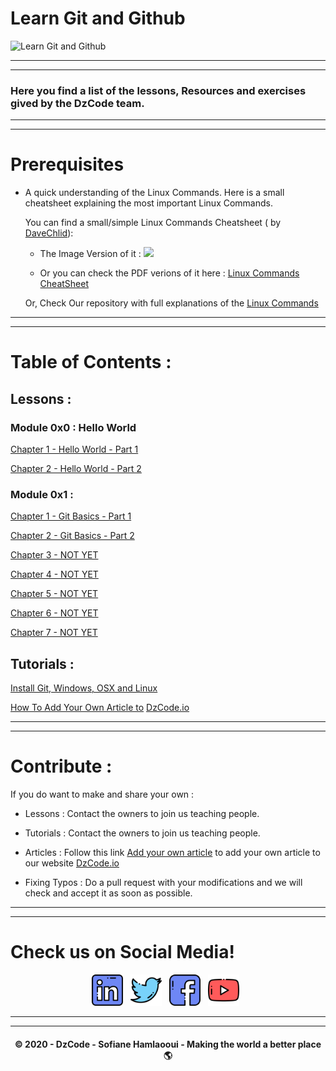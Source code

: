 # Learn Git and Github
![Learn Git and Github](https://i.imgur.com/bk9Cvuv.png)

***
***

### Here you find a list of the lessons, Resources and exercises gived by the DzCode team.

***
***

# Prerequisites
-   A quick understanding of the Linux Commands. Here is a small cheatsheet explaining the most important Linux Commands.
    
    You can find a small/simple Linux Commands Cheatsheet ( by [DaveChlid](https://twitter.com/Dave_Child)):

    -   The Image Version of it : ![](https://i.imgur.com/R7IVdx1.jpg)

    -   Or you can check the PDF verions of it here : [Linux Commands CheatSheet](https://github.com/dzcode-io/Linux-Commands/blob/master/pdf/LinuxCommandsCheatSheet.pdf)

    Or, Check Our repository with full explanations of the [Linux Commands](https://github.com/dzcode-io/Linux-Commands)

***
***

# Table of Contents :

## Lessons : 

### Module 0x0 : Hello World

[​Chapter 1 - Hello World - Part 1 ](lessons/0x0-HelloWorld/HelloWorld_pt1.md)

[​Chapter 2 - Hello World - Part 2 ](lessons/0x0-HelloWorld/HelloWorld_pt2.md)


### Module 0x1 : 

[​Chapter 1 - Git Basics - Part 1](lessons/0x1-Git_Basics/Git_Basics_pt1.md)

[​Chapter 2 - Git Basics - Part 2](lessons/0x1-Git_Basics/Git_Basics_pt2.md)

[​Chapter 3 - NOT YET](lessons/0x0-HelloWorld/HelloWorld.md)

[​Chapter 4 - NOT YET](lessons/0x0-HelloWorld/HelloWorld.md)

[​Chapter 5 - NOT YET](lessons/0x0-HelloWorld/HelloWorld.md)

[​Chapter 6 - NOT YET](lessons/0x0-HelloWorld/HelloWorld.md)

[​Chapter 7 - NOT YET](lessons/0x0-HelloWorld/HelloWorld.md)


## Tutorials :

[​Install Git, Windows, OSX and Linux](tutorials/GitInstall.md)

[How To Add Your Own Article to](tutorials/AddYourOwnArticle.md) [DzCode.io](https://dzcode.io)


***
***

 # Contribute :
If you do want to make and share your own : 

-   Lessons : Contact the owners to join us teaching people. 

-   Tutorials : Contact the owners to join us teaching people.

-   Articles : Follow this link [Add your own article](tutorials/AddYourOwnArticle.md) to add your own article to our website [DzCode.io](https://dzcode.io/Articles)

-   Fixing Typos : Do a pull request with your modifications and we will check and accept it as soon as possible.


***
***

# Check us on Social Media!

<div align="center">
<a href="https://www.linkedin.com/groups/8924363/"><img height="50" src="https://raw.githubusercontent.com/SofianeHamlaoui/SofianeHamlaoui/master/icons/linkedin.png?raw=true"></a>&nbsp;&nbsp;
<a href="https://twitter.com/dzcode_io"><img height="50" src="https://raw.githubusercontent.com/SofianeHamlaoui/SofianeHamlaoui/master/icons/twitter.png?raw=true"></a>&nbsp;&nbsp;
<a href="https://www.facebook.com/dzcode.io"><img height="50" src="https://raw.githubusercontent.com/SofianeHamlaoui/SofianeHamlaoui/master/icons/facebook.png?raw=true"></a>&nbsp;&nbsp;
<a href="https://www.youtube.com/channel/UC_tLjuQaYotzERtaAo8Y4SQ"><img height="50" src="https://raw.githubusercontent.com/SofianeHamlaoui/SofianeHamlaoui/master/icons/youtube.png?raw=true"></a>&nbsp;&nbsp;
<br></div>

***
***

<div align="center"><h4> © 2020 - DzCode - Sofiane Hamlaooui - Making the world a better place 🌎  </h3></div>

